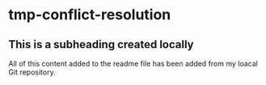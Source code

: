# tmp-conflict-resolution

## This is a subheading created locally

All of this content added to the readme file has been added from my loacal Git repository.

